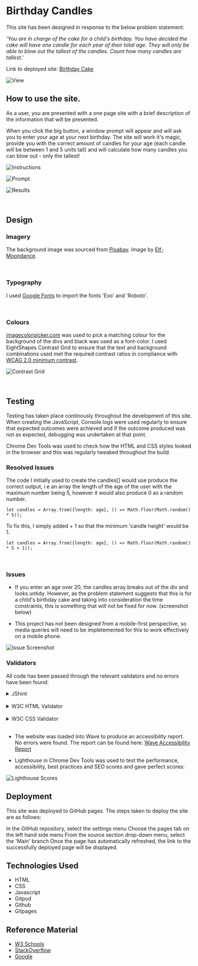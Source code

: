 # Birthday Candles

This site has been designed in response to the below problem statement:

<i>'You are in charge of the cake for a child's birthday. You have decided the cake will have one candle for each year of their total age. They will only be able to blow out the tallest of the candles. Count how many candles are tallest.'</i>

Link to deployed site: [Birthday Cake](https://shellied.github.io/birthday-cake/)

![View](assets/screenshots/view.png)

## How to use the site.

As a user, you are presented with a one page site with a brief description of the information that will be presented.  

When you click the big button, a window prompt will appear and will ask you to enter your age at your next birthday.  The site will work it's magic, provide you with the correct amount of candles for your age (each candle will be between 1 and 5 units tall) and will calculate how many candles you can blow out - only the tallest!

![Instructions](assets/screenshots/instructions.png)

![Prompt](assets/screenshots/prompt.png)

![Results](assets/screenshots/results.png)

<br>

## Design


### Imagery

The background image was sourced from [Pixabay](https://pixabay.com/?utm_source=link-attribution&amp;utm_medium=referral&amp;utm_campaign=image&amp;utm_content=6780746). Image by [Elf-Moondance](https://pixabay.com/users/elf-moondance-19728901/?utm_source=link-attribution&amp;utm_medium=referral&amp;utm_campaign=image&amp;utm_content=6780746).

<br>

### Typography

I used [Google Fonts](https://fonts.google.com/) to import the fonts 'Exo' and 'Roboto'.

<br>

### Colours

[imagecolorpicker.com](https://imagecolorpicker.com/en) was used to pick a matching colour for the background of the divs and black was used as a font-color.  I used EightShapes Contrast Grid to ensure that the text and background combinations used met the required contrast ratios in compliance with [WCAG 2.0 minimum contrast](https://www.w3.org/TR/UNDERSTANDING-WCAG20/visual-audio-contrast-contrast.html).

![Contrast Grid](assets/screenshots/contrast-grid.png)

<br>

## Testing

Testing has taken place continously throughout the development of this site.  When creating the JavaScript, Console.logs were used regularly to ensure that expected outcomes were achieved and if the outcome produced was not as expected, debugging was undertaken at that point.  

Chrome Dev Tools was used to check how the HTML and CSS styles looked in the browser and this was regularly tweaked throughout the build.

### Resolved Issues

The code I initially used to create the candles[] would use produce the correct output, i.e an array the length of the age of the user with the maximum number being 5, however it would also produce 0 as a random number. 

`
let candles = Array.from({length: age}, () => Math.floor(Math.random() * 5));
`

To fix this, I simply added + 1 so that the minimum 'candle height' would be 1.

`
let candles = Array.from({length: age}, () => Math.floor(Math.random() * 5 + 1));
`

<br>

### Issues

* If you enter an age over 20, the candles array breaks out of the div and looks untidy.  However, as the problem statement suggests that this is for a child's birthday cake and taking into consideration the time constraints, this is something that will not be fixed for now. (screenshot below)

* This project has not been designed from a mobile-first perspective, so media queries will need to be impletemented for this to work effectively on a mobile phone.

![Issue Screenshot](assets/screenshots/issue.png)

### Validators

All code has been passed through the relevant validators and no errors have been found:

<details>
<summary>JShint</summary>
<br>

![JShint](assets/screenshots/jshint.png)
</details>

<br>

<details>
<summary>W3C HTML Validator</summary>
<br>

![W3C HTML Validator](assets/screenshots/html.png)
</details>

<br>

<details>
<summary>W3C CSS Validator</summary>
<br>

![W3C CSS Validator](assets/screenshots/css.png)
</details>

<br>

* The website was loaded into Wave to produce an accessibility report. No errors were found. The report can be found here: [Wave Accessibility Report](https://wave.webaim.org/report#/https://shellied.github.io/birthday-cake/)

* Lighthouse in Chrome Dev Tools was used to test the performance, accessibility, best practices and SEO scores and gave perfect scores:

![Lighthouse Scores](assets/screenshots/lighthouse.png)


## Deployment

This site was deployed to GitHub pages. The steps taken to deploy the site are as follows:

In the GitHub repository, select the settings menu
Choose the pages tab on the left hand side menu
From the source section drop-down menu, select the 'Main' branch
Once the page has automatically refreshed, the link to the successfully deployed page will be displayed.

## Technologies Used

* HTML
* CSS
* Javascript
* Gitpod
* Github
* Gitpages

## Reference Material

* [W3 Schools](https://www.w3schools.com/)
* [StackOverflow](https://stackoverflow.com/)
* [Google](https://www.google.co.uk/)
